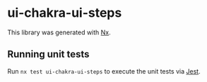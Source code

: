 # ui-chakra-ui-steps

This library was generated with [Nx](https://nx.dev).

## Running unit tests

Run `nx test ui-chakra-ui-steps` to execute the unit tests via [Jest](https://jestjs.io).
